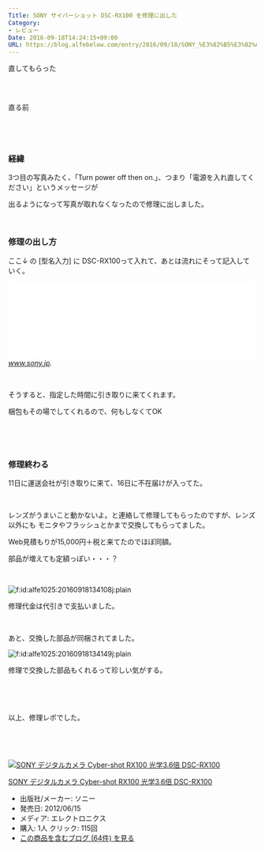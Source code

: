 ```yaml
---
Title: SONY サイバーショット DSC-RX100 を修理に出した
Category:
- レビュー
Date: 2016-09-18T14:24:15+09:00
URL: https://blog.alfebelow.com/entry/2016/09/18/SONY_%E3%82%B5%E3%82%A4%E3%83%90%E3%83%BC%E3%82%B7%E3%83%A7%E3%83%83%E3%83%88_DSC-RX100_%E3%82%92%E4%BF%AE%E7%90%86%E3%81%AB%E5%87%BA%E3%81%97%E3%81%9F
---
```


<p>直してもらった</p>
<p><img class="magnifiable" src="https://cdn-ak2.f.st-hatena.com/images/fotolife/a/alfe1025/20010319/20010319193000.jpg" alt="" /></p>
<p> </p>
<p>直る前</p>
<p><img class="magnifiable" src="https://cdn-ak2.f.st-hatena.com/images/fotolife/a/alfe1025/20010319/20010319193010.jpg" alt="" /></p>
<p><img class="magnifiable" src="https://cdn-ak2.f.st-hatena.com/images/fotolife/a/alfe1025/20010319/20010319193020.jpg" alt="" /></p>
<p> </p>

### 経緯

<p>3つ目の写真みたく、「Turn power off then on.」、つまり「電源を入れ直してください」というメッセージが</p>
<p>出るようになって写真が取れなくなったので修理に出しました。</p>
<p> </p>

### 修理の出し方

<p>ここ↓ の [型名入力] に DSC-RX100って入れて、あとは流れにそって記入していく。</p>
<p><iframe class="embed-card embed-webcard" style="display: block; width: 100%; height: 155px; max-width: 500px; margin: auto;" title="修理料金の目安 | 修理のご相談 | サポート・お問い合わせ | ソニー" src="//hatenablog-parts.com/embed?url=https%3A%2F%2Fwww.sony.jp%2Fsupport%2Frepair%2Frepair_price_online.html" frameborder="0" scrolling="no"></iframe><cite class="hatena-citation"><a href="https://www.sony.jp/support/repair/repair_price_online.html">www.sony.jp</a>.</cite></p>
<p> </p>
<p>そうすると、指定した時間に引き取りに来てくれます。</p>
<p>梱包もその場でしてくれるので、何もしなくてOK</p>
<p> </p>
<p> </p>

### 修理終わる

<p>11日に運送会社が引き取りに来て、16日に不在届けが入ってた。</p>
<p> </p>
<p>レンズがうまいこと動かないよ。と連絡して修理してもらったのですが、レンズ以外にも モニタやフラッシュとかまで交換してもらってました。</p>
<p>Web見積もりが15,000円＋税と来てたのでほぼ同額。</p>
<p>部品が増えても定額っぽい・・・？</p>
<p> </p>
<p><img class="hatena-fotolife" title="f:id:alfe1025:20160918134108j:plain" src="https://cdn-ak.f.st-hatena.com/images/fotolife/a/alfe1025/20160918/20160918134108.jpg" alt="f:id:alfe1025:20160918134108j:plain" /></p>
<p>修理代金は代引きで支払いました。</p>
<p> </p>
<p>あと、交換した部品が同梱されてました。</p>
<p><img class="hatena-fotolife" title="f:id:alfe1025:20160918134149j:plain" src="https://cdn-ak.f.st-hatena.com/images/fotolife/a/alfe1025/20160918/20160918134149.jpg" alt="f:id:alfe1025:20160918134149j:plain" /></p>
<p>修理で交換した部品もくれるって珍しい気がする。</p>
<p> </p>
<p> </p>
<p>以上、修理レポでした。</p>
<p> </p>
<p> </p>
<div class="freezed">
<div class="hatena-asin-detail"><a href="http://www.amazon.co.jp/exec/obidos/ASIN/B00898JY8E/ab1025-22/"><img class="hatena-asin-detail-image" title="SONY デジタルカメラ Cyber-shot RX100 光学3.6倍 DSC-RX100" src="http://ecx.images-amazon.com/images/I/41DBnlRMzdL._SL160_.jpg" alt="SONY デジタルカメラ Cyber-shot RX100 光学3.6倍 DSC-RX100" /></a>
<div class="hatena-asin-detail-info">
<p class="hatena-asin-detail-title"><a href="http://www.amazon.co.jp/exec/obidos/ASIN/B00898JY8E/ab1025-22/">SONY デジタルカメラ Cyber-shot RX100 光学3.6倍 DSC-RX100</a></p>
<ul>
<li><span class="hatena-asin-detail-label">出版社/メーカー:</span> ソニー</li>
<li><span class="hatena-asin-detail-label">発売日:</span> 2012/06/15</li>
<li><span class="hatena-asin-detail-label">メディア:</span> エレクトロニクス</li>
<li><span class="hatena-asin-detail-label">購入</span>: 1人 <span class="hatena-asin-detail-label">クリック</span>: 115回</li>
<li><a href="http://d.hatena.ne.jp/asin/B00898JY8E/ab1025-22" target="_blank">この商品を含むブログ (64件) を見る</a></li>
</ul>
</div>
<div class="hatena-asin-detail-foot"> </div>
</div>
</div>
<p> </p>
